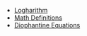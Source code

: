 - [Logharithm](./Logarithm.md)
- [Math Definitions](./Math%20Definitions.md)
- [Diophantine Equations](./Diophantine%20Equations.md)
